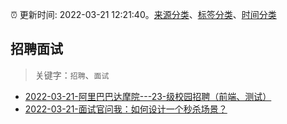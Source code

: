 :alarm_clock: 更新时间: 2022-03-21 12:21:40。[来源分类](../README.md)、[标签分类](../TAGS.md)、[时间分类](../TIMELINE.md)

## 招聘面试


> 关键字：`招聘`、`面试`



- [2022-03-21-阿里巴巴达摩院---23-级校园招聘（前端、测试）](https://www.v2ex.com/t/841937) 
- [2022-03-21-面试官问我：如何设计一个秒杀场景？](https://toutiao.io/k/500rxou) 